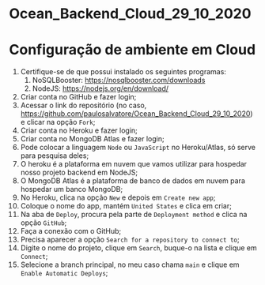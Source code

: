 # Ocean_Backend_Cloud_29_10_2020



# Configuração de ambiente em Cloud

1. Certifique-se de que possui instalado os seguintes programas:
   1. NoSQLBooster: https://nosqlbooster.com/downloads
   2. NodeJS: https://nodejs.org/en/download/
2. Criar conta no GitHub e fazer login;
3. Acessar o link do repositório (no caso, https://github.com/paulosalvatore/Ocean_Backend_Cloud_29_10_2020) e clicar na opção `Fork`;
4. Criar conta no Heroku e fazer login;
5. Criar conta no MongoDB Atlas e fazer login;
6. Pode colocar a linguagem `Node` ou `JavaScript` no Heroku/Atlas, só serve para pesquisa deles;
7. O heroku é a plataforma em nuvem que vamos utilizar para hospedar nosso projeto backend em NodeJS;
8. O MongoDB Atlas é a plataforma de banco de dados em nuvem para hospedar um banco MongoDB;
9. No Heroku, clica na opção `New` e depois em `Create new app`;
10. Coloque o nome do app, mantém `United States` e clica em criar;
11. Na aba de `Deploy`, procura pela parte de `Deployment method` e clica na opção `GitHub`;
12. Faça a conexão com o GitHub;
13. Precisa aparecer a opção `Search for a repository to connect to`;
14. Digite o nome do projeto, clique em `Search`, buque-o na lista e clique em `Connect`;
15. Selecione a branch principal, no meu caso chama `main` e clique em `Enable Automatic Deploys`;